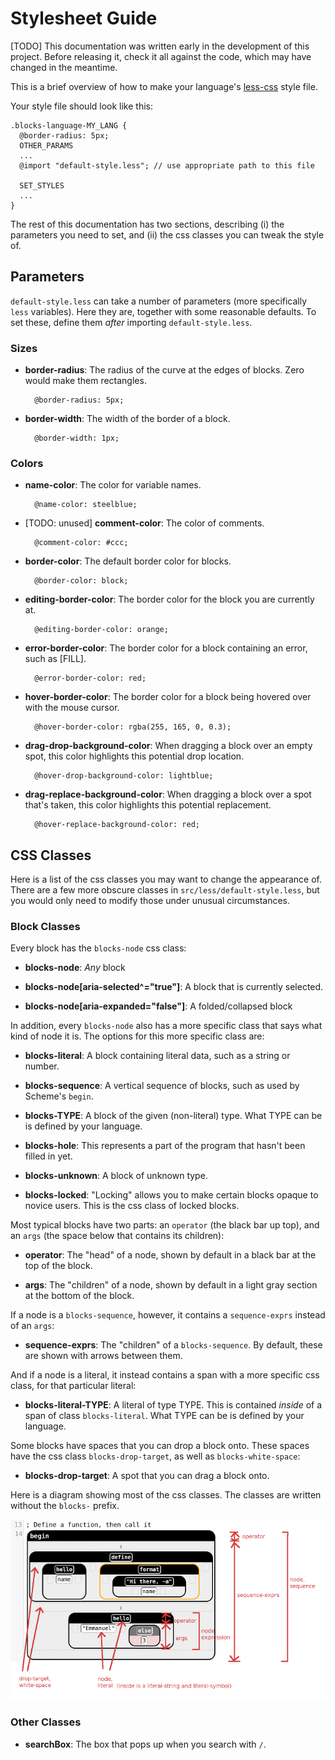 # Stylesheet Guide

[TODO] This documentation was written early in the development of this
project. Before releasing it, check it all against the code, which may
have changed in the meantime.

This is a brief overview of how to make your language's
[less-css](http://lesscss.org/) style file.

Your style file should look like this:

    .blocks-language-MY_LANG {
      @border-radius: 5px;
      OTHER_PARAMS
      ...
      @import "default-style.less"; // use appropriate path to this file

      SET_STYLES
      ...
    }

The rest of this documentation has two sections, describing (i) the
parameters you need to set, and (ii) the css classes you can tweak the
style of.

## Parameters

`default-style.less` can take a number of parameters (more
specifically `less` variables). Here they are, together with some
reasonable defaults. To set these, define them _after_ importing
`default-style.less`.

### Sizes

- **border-radius**:  The radius of the curve at the edges of blocks.
    Zero would make them rectangles.
    
        @border-radius: 5px;

- **border-width**: The width of the border of a block.

        @border-width: 1px;

### Colors

- **name-color**: The color for variable names.

        @name-color: steelblue;

- [TODO: unused] **comment-color**: The color of comments.

        @comment-color: #ccc;

- **border-color**: The default border color for blocks.

        @border-color: block;

- **editing-border-color**: The border color for the block you are
  currently at.

        @editing-border-color: orange;

- **error-border-color**: The border color for a block containing an
  error, such as [FILL].

        @error-border-color: red;

- **hover-border-color**: The border color for a block being hovered over
  with the mouse cursor.

        @hover-border-color: rgba(255, 165, 0, 0.3);

- **drag-drop-background-color**: When dragging a block over an empty
  spot, this color highlights this potential drop location.

        @hover-drop-background-color: lightblue;

- **drag-replace-background-color**: When dragging a block over a spot
    that's taken, this color highlights this potential replacement.

        @hover-replace-background-color: red;


## CSS Classes

Here is a list of the css classes you may want to change the
appearance of. There are a few more obscure classes in
`src/less/default-style.less`, but you would only need to modify
those under unusual circumstances.

### Block Classes

Every block has the `blocks-node` css class:

- **blocks-node**: _Any_ block

- **blocks-node[aria-selected^="true"]**: A block that is currently
  selected.

- **blocks-node[aria-expanded="false"]**: A folded/collapsed block

In addition, every `blocks-node` also has a more specific class that
says what kind of node it is. The options for this more specific class
are:

- **blocks-literal**: A block containing literal data, such as a
  string or number.

- **blocks-sequence**: A vertical sequence of blocks, such as used by
  Scheme's `begin`.

- **blocks-TYPE**: A block of the given (non-literal) type. What TYPE
    can be is defined by your language.

- **blocks-hole**: This represents a part of the program that hasn't
  been filled in yet.

- **blocks-unknown**: A block of unknown type.

- **blocks-locked**: "Locking" allows you to make certain blocks
    opaque to novice users. This is the css class of locked blocks.

Most typical blocks have two parts: an `operator` (the black bar up
top), and an `args` (the space below that contains its children):

- **operator**: The "head" of a node, shown by default in a black bar
  at the top of the block.

- **args**: The "children" of a node, shown by default in a light gray
  section at the bottom of the block.

If a node is a `blocks-sequence`, however, it contains a
`sequence-exprs` instead of an `args`:

- **sequence-exprs**: The "children" of a `blocks-sequence`. By
  default, these are shown with arrows between them.

And if a node is a literal, it instead contains a span with a more
specific css class, for that particular literal:

- **blocks-literal-TYPE**: A literal of type TYPE. This is contained
    _inside_ of a span of class `blocks-literal`. What TYPE can be is
    defined by your language.

Some blocks have spaces that you can drop a block onto. These spaces
have the css class `blocks-drop-target`, as well as `blocks-white-space`:

- **blocks-drop-target**: A spot that you can drag a block onto.

Here is a diagram showing most of the css classes. The classes are
written without the `blocks-` prefix.

![Overview of block css classes](blocks-classes.png)

<!--
  internal use
    .blocks-identifierList
    .blocks-editing
    .blocks-over-target
    .blocks-white-space
    .blocks-dragging
-->

### Other Classes

- **searchBox**: The box that pops up when you search with `/`.
